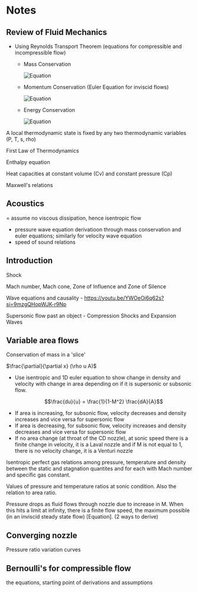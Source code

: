 # Notes

## Review of Fluid Mechanics

- Using Reynolds Transport Theorem (equations for compressible and incompressible flow)
  - Mass Conservation

    ![Equation](https://quicklatex.com/cache3/0e/ql_a662aea260a2a83407d104091e02210e_l3.png)
  - Momentum Conservation (Euler Equation for inviscid flows)
 
    ![Equation]()
  - Energy Conservation
 
    ![Equation]()

A local thermodynamic state is fixed by any two thermodynamic variables (P, T, s, rho)

First Law of Thermodynamics

Enthalpy equation

Heat capacities at constant volume (Cv) and constant pressure (Cp)

Maxwell's relations

## Acoustics 
= assume no viscous dissipation, hence isentropic flow
- pressure wave equation derivatioon through mass conservation and euler equations; similarly for velocity wave equation
- speed of sound relations

## Introduction
Shock

Mach number, Mach cone, Zone of Influence and Zone of Silence

Wave equations and causality - https://youtu.be/YWOeOi6q62s?si=9mzgQHopWJK-r9Np

Supersonic flow past an object - Compression Shocks and Expansion Waves

## Variable area flows 
Conservation of mass in a 'slice' 

$\frac{\partial}{\partial x} (\rho u A)$

- Use isentropic and 1D euler equation to show change in density and velocity with change in area depending on if it is supersonic or subsonic flow.
  ```math
  \frac{du}{u} = \frac{1}{1-M^2} \frac{dA}{A}
  ```
- If area is increasing, for subsonic flow, velocity decreases and density increases and vice versa for supersonic flow
- If area is decreasing, for subsonic flow, velocity increases and density decreases and vice versa for supersonic flow
- If no area change (at throat of the CD nozzle), at sonic speed there is a finite change in velocity, it is a Laval nozzle and if M is not equal to 1, there is no velocity change, it is a Venturi nozzle

Isentropic perfect gas relations among pressure, temperature and density between the static and stagnation quantites and for each with Mach number and specific gas constant.

Values of pressure and temperature ratios at sonic condition. Also the relation to area ratio.

Pressure drops as fluid flows through nozzle due to increase in M. When this hits a limit at infinity, there is a finite flow speed, the maximum possible (in an inviscid steady state flow) [Equation]. (2 ways to derive)

## Converging nozzle
Pressure ratio variation curves

## Bernoulli's for compressible flow

the equations, starting point of derivations and assumptions







 
    
    
